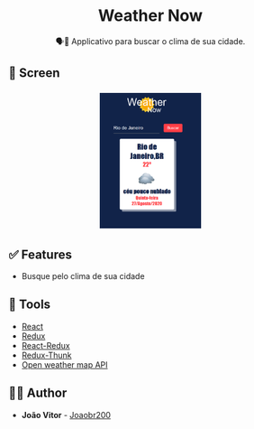 <h1 align="center">
  <strong>Weather Now</strong>
</h1>

<p align="center">
🗣👥 Applicativo para buscar o clima de sua cidade.
</p>

## 🎨 Screen

<h3 align="center">
  <img alt="weatherApp" 
    src="./src/assets/screenshot.png?raw=true" width="180px" >
</h3>

## ✅ Features

- Busque pelo clima de sua cidade

## 🧰 Tools

- [React](https://reactjs.org/)
- [Redux](https://redux.js.org/)
- [React-Redux](https://redux.js.org/basics/usage-with-react)
- [Redux-Thunk](https://github.com/reduxjs/redux-thunk)
- [Open weather map API](https://openweathermap.org/)

## 🙋‍♂️ Author

- **João Vitor** - [Joaobr200](https://github.com/joaobr200)
